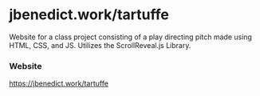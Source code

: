 # jbenedict.work/tartuffe

Website for a class project consisting of a play directing pitch made using HTML, CSS, and JS. Utilizes the ScrollReveal.js Library.

### Website
https://jbenedict.work/tartuffe
